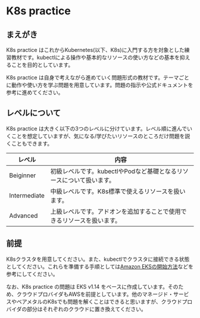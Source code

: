 # K8s practice
## まえがき
K8s practice はこれからKubernetes(以下、K8s)に入門する方を対象とした練習教材です。kubectlによる操作や基本的なリソースの使い方などの基本を抑えることを目的としています。

K8s practice は自身で考えながら進めていく問題形式の教材です。テーマごとに動作や使い方を学ぶ問題を用意しています。問題の指示や公式ドキュメントを参考に進めてください。

## レベルについて
K8s practice は大きく以下の3つのレベルに分けています。レベル順に進んでいくことを想定していますが、気になる/学びたいリソースのところだけ問題を説くこともできます。

|レベル|内容|
|-|-|
|Beiginner|初級レベルです。kubectlやPodなど基礎となるリソースについて扱います。|
|Intermediate|中級レベルです。K8s標準で使えるリソースを扱います。|
|Advanced|上級レベルです。アドオンを追加することで使用できるリソースを扱います。|

## 前提
K8sクラスタを用意してください。また、kubectlでクラスタに接続できる状態としてください。これらを準備する手順としては[Amazon EKSの開始方法](https://docs.aws.amazon.com/ja_jp/eks/latest/userguide/getting-started.html)などを参考にしてください。

なお、K8s practice の問題は EKS v1.14 をベースに作成しています。そのため、クラウドプロバイダもAWSを前提としています。他のマネージド・サービスやベアメタルのK8sでも問題を解くことはできると思いますが、クラウドプロバイダの部分はそれぞれのクラウドに置き換えてください。



